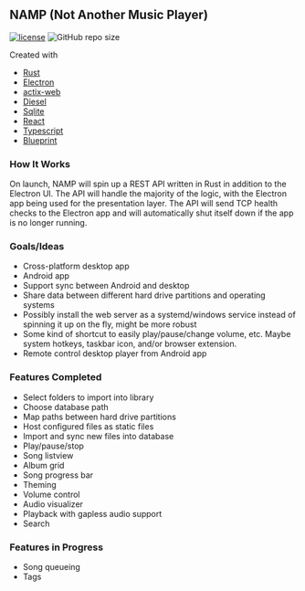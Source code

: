 ## NAMP (Not Another Music Player)

[![license](https://img.shields.io/github/license/aschey/NAMP)](https://github.com/aschey/NAMP/blob/master/LICENSE)
![GitHub repo size](https://img.shields.io/github/repo-size/aschey/NAMP)

Created with

- [Rust](https://www.rust-lang.org/)
- [Electron](https://www.electronjs.org/)
- [actix-web](https://github.com/actix/actix-web)
- [Diesel](https://github.com/diesel-rs/diesel)
- [Sqlite](https://www.sqlite.org/)
- [React](https://reactjs.org/)
- [Typescript](https://www.typescriptlang.org/)
- [Blueprint](https://github.com/palantir/blueprint)

### How It Works

On launch, NAMP will spin up a REST API written in Rust in addition to the Electron UI. The API will handle the majority of the logic,
with the Electron app being used for the presentation layer. The API will send TCP health checks to the Electron app and will automatically shut
itself down if the app is no longer running.

### Goals/Ideas

- Cross-platform desktop app
- Android app
- Support sync between Android and desktop
- Share data between different hard drive partitions and operating systems
- Possibly install the web server as a systemd/windows service instead of spinning it up on the fly, might be more robust
- Some kind of shortcut to easily play/pause/change volume, etc. Maybe system hotkeys, taskbar icon, and/or browser extension.
- Remote control desktop player from Android app

### Features Completed

- Select folders to import into library
- Choose database path
- Map paths between hard drive partitions
- Host configured files as static files
- Import and sync new files into database
- Play/pause/stop
- Song listview
- Album grid
- Song progress bar
- Theming
- Volume control
- Audio visualizer
- Playback with gapless audio support
- Search

### Features in Progress

- Song queueing
- Tags
